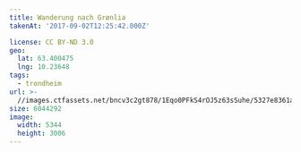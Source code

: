 ```yaml
---
title: Wanderung nach Grønlia
takenAt: '2017-09-02T12:25:42.000Z'

license: CC BY-ND 3.0
geo:
  lat: 63.400475
  lng: 10.23648
tags:
  - trondheim
url: >-
  //images.ctfassets.net/bncv3c2gt878/1Eqo0PFkS4rOJ5z63sSuhe/5327e8361ac268af32c4ba51748ff34c/wanderung-nach-grnlia_36834764682_o
size: 6044292
image:
  width: 5344
  height: 3006
---
```

